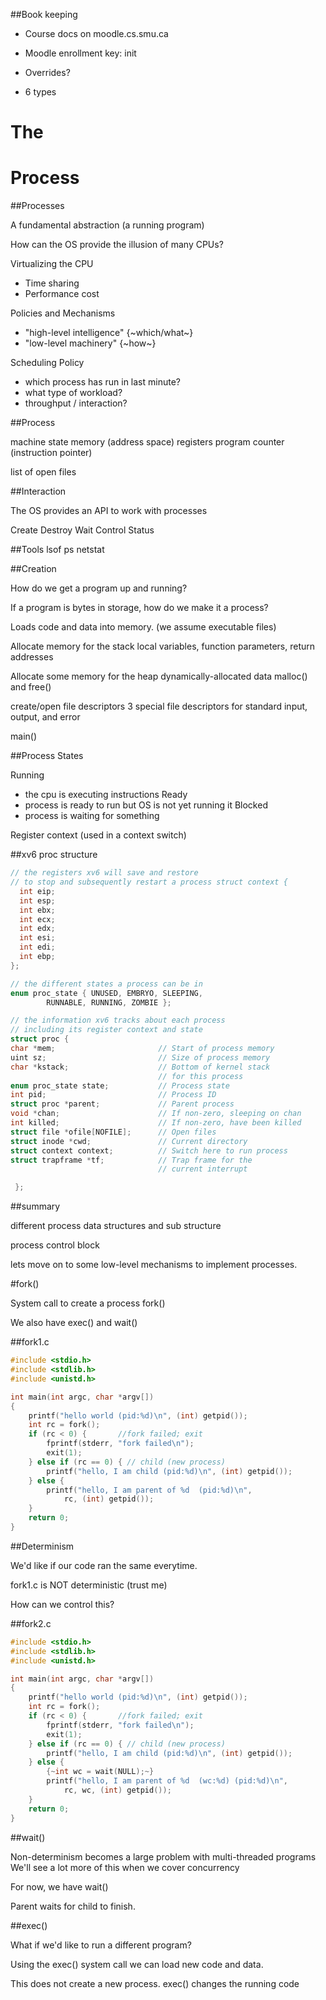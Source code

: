 ##Book keeping

- Course docs on moodle.cs.smu.ca
- Moodle enrollment key: init

- Overrides?
-   6 types


# The

# Process


##Processes

A fundamental abstraction
(a running program)

How can the OS provide the illusion of many CPUs?

Virtualizing the CPU
- Time sharing
- Performance cost

Policies and Mechanisms
- "high-level intelligence" {~which/what~}
- "low-level machinery" {~how~}

Scheduling Policy
- which process has run in last minute?
- what type of workload?
- throughput / interaction?


##Process

machine state
memory (address space)
registers
  program counter (instruction pointer)

list of open files


##Interaction

The OS provides an API to work with processes

Create
Destroy
Wait
Control
Status


##Tools
lsof
ps
netstat


##Creation

How do we get a program up and running?

If a program is bytes in storage, how do we make it a process?

Loads code and data into memory.
(we assume executable files)

Allocate memory for the stack
local variables, function parameters, return addresses

Allocate some memory for the heap
dynamically-allocated data
malloc() and free()

create/open file descriptors
3 special file descriptors for standard input, output, and error

main()


##Process States

Running
- the cpu is executing instructions
Ready
- process is ready to run but OS is not yet running it
Blocked
- process is waiting for something

Register context (used in a context switch)


##xv6 proc structure

```c
// the registers xv6 will save and restore
// to stop and subsequently restart a process struct context {
  int eip;
  int esp;
  int ebx;
  int ecx;
  int edx;
  int esi;
  int edi;
  int ebp;
};

// the different states a process can be in 
enum proc_state { UNUSED, EMBRYO, SLEEPING,
		RUNNABLE, RUNNING, ZOMBIE };

// the information xv6 tracks about each process 
// including its register context and state 
struct proc {
char *mem;                       // Start of process memory             
uint sz;                         // Size of process memory 
char *kstack;                    // Bottom of kernel stack 
                                 // for this process
enum proc_state state;           // Process state
int pid;                         // Process ID
struct proc *parent;             // Parent process
void *chan;                      // If non-zero, sleeping on chan 
int killed;                      // If non-zero, have been killed 
struct file *ofile[NOFILE];      // Open files
struct inode *cwd;               // Current directory
struct context context;          // Switch here to run process 
struct trapframe *tf;            // Trap frame for the
                                 // current interrupt

￼};
```


##summary

different process data structures and sub structure

process control block

lets move on to some low-level mechanisms to implement processes.


#fork()

System call to create a process
fork()

We also have exec() and wait()


##fork1.c

```c
#include <stdio.h>
#include <stdlib.h>
#include <unistd.h>

int main(int argc, char *argv[])
{
	printf("hello world (pid:%d)\n", (int) getpid());
	int rc = fork();
	if (rc < 0) {		//fork failed; exit
		fprintf(stderr, "fork failed\n");
		exit(1);
	} else if (rc == 0) { // child (new process)
		printf("hello, I am child (pid:%d)\n", (int) getpid());
	} else {
		printf("hello, I am parent of %d  (pid:%d)\n", 
			rc, (int) getpid());
	}
	return 0;
}
```

##Determinism

We'd like if our code ran the same everytime.

fork1.c is NOT deterministic
(trust me)

How can we control this?


##fork2.c

```c
#include <stdio.h>
#include <stdlib.h>
#include <unistd.h>

int main(int argc, char *argv[])
{
	printf("hello world (pid:%d)\n", (int) getpid());
	int rc = fork();
	if (rc < 0) {		//fork failed; exit
		fprintf(stderr, "fork failed\n");
		exit(1);
	} else if (rc == 0) { // child (new process)
		printf("hello, I am child (pid:%d)\n", (int) getpid());
	} else {
		{~int wc = wait(NULL);~}
		printf("hello, I am parent of %d  (wc:%d) (pid:%d)\n", 
			rc, wc, (int) getpid());
	}
	return 0;
}
```


##wait()

Non-determinism becomes a large problem with multi-threaded programs
We'll see a lot more of this when we cover concurrency

For now, we have wait()

Parent waits for child to finish.


##exec()

What if we'd like to run a different program?

Using the exec() system call we can load new code and data.

This does not create a new process.
exec() changes the running code

